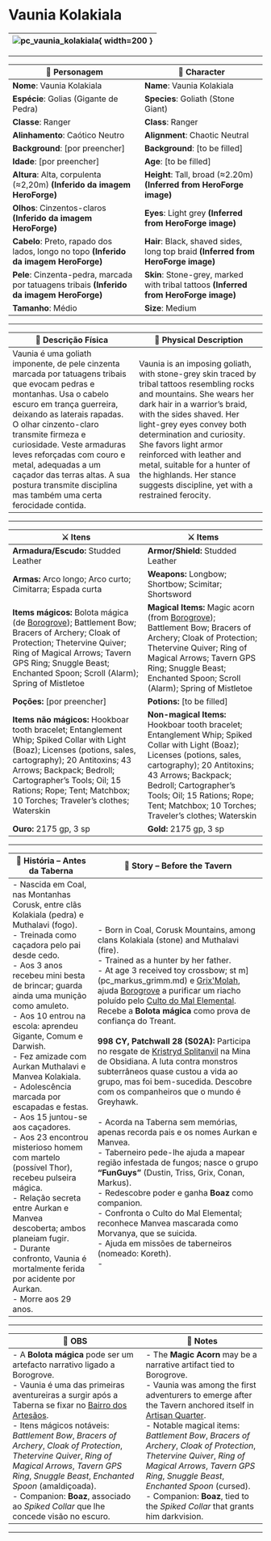 # Vaunia Kolakiala

| ![pc_vaunia_kolakiala](assets/pc/pc_vaunia_kolakiala.jpg){ width=200 } |
| ---------------------------------------------------------------------- |

---

| **🧙 Personagem**                       | **🧙 Character**                    |
|-----------------------------------------|-------------------------------------|
| **Nome**: Vaunia Kolakiala              | **Name**: Vaunia Kolakiala          |
| **Espécie**: Golias (Gigante de Pedra)  | **Species**: Goliath (Stone Giant)  |
| **Classe**: Ranger                      | **Class**: Ranger                   |
| **Alinhamento**: Caótico Neutro         | **Alignment**: Chaotic Neutral      |
| **Background**: [por preencher]         | **Background**: [to be filled]      |
| **Idade**: [por preencher]              | **Age**: [to be filled]             |
| **Altura**: Alta, corpulenta (≈2,20m) **(Inferido da imagem HeroForge)** | **Height**: Tall, broad (≈2.20m) **(Inferred from HeroForge image)** |
| **Olhos**: Cinzentos-claros **(Inferido da imagem HeroForge)** | **Eyes**: Light grey **(Inferred from HeroForge image)** |
| **Cabelo**: Preto, rapado dos lados, longo no topo **(Inferido da imagem HeroForge)** | **Hair**: Black, shaved sides, long top braid **(Inferred from HeroForge image)** |
| **Pele**: Cinzenta-pedra, marcada por tatuagens tribais **(Inferido da imagem HeroForge)** | **Skin**: Stone-grey, marked with tribal tattoos **(Inferred from HeroForge image)** |
| **Tamanho**: Médio                      | **Size**: Medium                    |

---

| **📜 Descrição Física** | **📜 Physical Description** |
|-------------------------|-----------------------------|
| Vaunia é uma goliath imponente, de pele cinzenta marcada por tatuagens tribais que evocam pedras e montanhas. Usa o cabelo escuro em trança guerreira, deixando as laterais rapadas. O olhar cinzento-claro transmite firmeza e curiosidade. Veste armaduras leves reforçadas com couro e metal, adequadas a um caçador das terras altas. A sua postura transmite disciplina mas também uma certa ferocidade contida. | Vaunia is an imposing goliath, with stone-grey skin traced by tribal tattoos resembling rocks and mountains. She wears her dark hair in a warrior’s braid, with the sides shaved. Her light-grey eyes convey both determination and curiosity. She favors light armor reinforced with leather and metal, suitable for a hunter of the highlands. Her stance suggests discipline, yet with a restrained ferocity. |

---

| **⚔️ Itens** | **⚔️ Items** |
|--------------|--------------|
| **Armadura/Escudo:** Studded Leather | **Armor/Shield:** Studded Leather |
| **Armas:** Arco longo; Arco curto; Cimitarra; Espada curta | **Weapons:** Longbow; Shortbow; Scimitar; Shortsword |
| **Items mágicos:** Bolota mágica (de [Borogrove](borogrove.md)); Battlement Bow; Bracers of Archery; Cloak of Protection; Thetervine Quiver; Ring of Magical Arrows; Tavern GPS Ring; Snuggle Beast; Enchanted Spoon; Scroll (Alarm); Spring of Mistletoe | **Magical Items:** Magic acorn (from [Borogrove](borogrove.md)); Battlement Bow; Bracers of Archery; Cloak of Protection; Thetervine Quiver; Ring of Magical Arrows; Tavern GPS Ring; Snuggle Beast; Enchanted Spoon; Scroll (Alarm); Spring of Mistletoe |
| **Poções:** [por preencher] | **Potions:** [to be filled] |
| **Items não mágicos:** Hookboar tooth bracelet; Entanglement Whip; Spiked Collar with Light (Boaz); Licenses (potions, sales, cartography); 20 Antitoxins; 43 Arrows; Backpack; Bedroll; Cartographer’s Tools; Oil; 15 Rations; Rope; Tent; Matchbox; 10 Torches; Traveler’s clothes; Waterskin | **Non-magical Items:** Hookboar tooth bracelet; Entanglement Whip; Spiked Collar with Light (Boaz); Licenses (potions, sales, cartography); 20 Antitoxins; 43 Arrows; Backpack; Bedroll; Cartographer’s Tools; Oil; 15 Rations; Rope; Tent; Matchbox; 10 Torches; Traveler’s clothes; Waterskin |
| **Ouro:** 2175 gp, 3 sp | **Gold:** 2175 gp, 3 sp |

---

| **📖 História – Antes da Taberna** | **📖 Story – Before the Tavern** |
|------------------------------------|----------------------------------|
| - Nascida em Coal, nas Montanhas Corusk, entre clãs Kolakiala (pedra) e Muthalavi (fogo).<br>- Treinada como caçadora pelo pai desde cedo.<br>- Aos 3 anos recebeu mini besta de brincar; guarda ainda uma munição como amuleto.<br>- Aos 10 entrou na escola: aprendeu Gigante, Comum e Darwish.<br>- Fez amizade com Aurkan Muthalavi e Manvea Kolakiala.<br>- Adolescência marcada por escapadas e festas.<br>- Aos 15 juntou-se aos caçadores.<br>- Aos 23 encontrou misterioso homem com martelo (possível Thor), recebeu pulseira mágica.<br>- Relação secreta entre Aurkan e Manvea descoberta; ambos planeiam fugir.<br>- Durante confronto, Vaunia é mortalmente ferida por acidente por Aurkan.<br>- Morre aos 29 anos. | - Born in Coal, Corusk Mountains, among clans Kolakiala (stone) and Muthalavi (fire).<br>- Trained as a hunter by her father.<br>- At age 3 received toy crossbow; st                                                                                                                                                                                                                                                                                                                                                                                                                                                                                                                                                                                                                                                                                                                                                                                                                                                                                                            m](pc_markus_grimm.md) e [Grix'Molah](docs/pc/-/pc_grix_molah.md), ajuda [Borogrove](borogrove.md) a purificar um riacho poluído pelo [Culto do Mal Elemental](docs/organizations/-/cults/cult_of_elemental_evil.md). Recebe a **Bolota mágica** como prova de confiança do Treant.<br><br>**998 CY, Patchwall 28 (S02A):** Participa no resgate de [Kristryd Splitanvil](kristryd_splitanvil.md) na Mina de Obsidiana. A luta contra monstros subterrâneos quase custou a vida ao grupo, mas foi bem-sucedida. Descobre com os companheiros que o mundo é Greyhawk.<br><br>- Acorda na Taberna sem memórias, apenas recorda pais e os nomes Aurkan e Manvea.<br>- Taberneiro pede-lhe ajuda a mapear região infestada de fungos; nasce o grupo **“FunGuys”** (Dustin, Triss, Grix, Conan, Markus).<br>- Redescobre poder e ganha **Boaz** como companion.<br>- Confronta o Culto do Mal Elemental; reconhece Manvea mascarada como Morvanya, que se suicida.<br>- Ajuda em missões de taberneiros (nomeado: Koreth).<br>- | ----------------------------------------------------------------------------------------------------------------------------------------------------------------------------------------------------------------------------------------------------------------------------------------------------------------------------------------------------------------------------------------------------------------------------------------------------------------------------------------------------------------------------------------------------------------------------------------------------------------------------------------------------------------------------------------------------------------------------------------------------------------------------------------------------------------------------------------------------------------------------------------------------------------------------- | ----------------------------------------------------------------------------------------------------------------------------------------------------------------------------------------------------------------------------------------------------------------------------------------------------------------------------------------------------------------------------------------------------------------------------------------------------------------------------------------------------------------------------------------------------------------------------------------------------------------------------------------------------------------------------------------------------------------------------------------------------------------------------------------------------------------------------------------------------------------------------------------------------------------------------------------------------------------------------------------------------- |-- **998 CY, 01 de Ready’reat (2025-01-15) — Emboscada no Rio Neen (S03B):** Ao lado de [Orianna](docs/dm/-/pc/pc_orianna.md), Lone Straw, Endouven Bomsossego e Gauthak, Arkos enfrentou goblins e um bugbear líder numa emboscada. Conheceu [Kaldros Veynor](kaldros_veynor.md), um mercador tiefling, e salvou-o, recebendo 50 PO de recompensa. Ganho acampamento goblin próximo de [Blackfair Manor](../locations/blackfair_manor.md).<br>**998 CY, 20 de Ready’reat (2025-01-29) — Doença em Two Fords (S06A):** Com Orianna, Lone Straw, [Wandering Sage](pc_wandering_sage.md), Endor e Gaulutax, investigou a praga em [Two Fords](../locations/two_fords.md). Ajudou [Geralt](geralt.md), o taberneiro local, cuja filha estava doente. Descobriram que a contaminação da á ao [Culto do Mal Elemental](docs/organizations/-/cults/cult_of_elemental_evil.md). Combateu cultrompida, recolhendo provas no moinho abandonado e recebendo gemas como loot.  no moinho abandonado e recebendo gemas como loot. /-/pc/pc_dustin_thorne.md)<br>- [Triss](docs/dm/-/pc/pc_triss_merrill.md)<br>- [Conan](docs/dm/-/pc/pc_conan_barbaro_ra.md)<br>- [Markus Grimm](pc_markus_grimm.md)<br>- [Grix'Molah](docs/pc/-/pc_grix_molah.md)<br>- **FunGuys** group |

---

| **🔮 OBS** | **🔮 Notes** |
|------------|--------------|
| - A **Bolota mágica** pode ser um artefacto narrativo ligado a Borogrove.<br>- Vaunia é uma das primeiras aventureiras a surgir após a Taberna se fixar no [Bairro dos Artesãos](../locations/bairro_dos_artesaos.md).<br>- Itens mágicos notáveis: *Battlement Bow*, *Bracers of Archery*, *Cloak of Protection*, *Thetervine Quiver*, *Ring of Magical Arrows*, *Tavern GPS Ring*, *Snuggle Beast*, *Enchanted Spoon* (amaldiçoada).<br>- Companion: **Boaz**, associado ao *Spiked Collar* que lhe concede visão no escuro. | - The **Magic Acorn** may be a narrative artifact tied to Borogrove.<br>- Vaunia was among the first adventurers to emerge after the Tavern anchored itself in [Artisan Quarter](../locations/bairro_dos_artesaos.md).<br>- Notable magical items: *Battlement Bow*, *Bracers of Archery*, *Cloak of Protection*, *Thetervine Quiver*, *Ring of Magical Arrows*, *Tavern GPS Ring*, *Snuggle Beast*, *Enchanted Spoon* (cursed).<br>- Companion: **Boaz**, tied to the *Spiked Collar* that grants him darkvision. |

---
